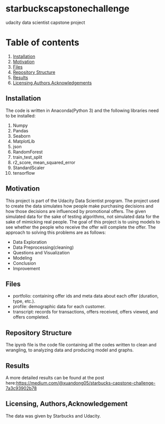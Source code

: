 # starbuckscapstonechallenge
udacity data scientist capstone project
# Table of contents
1. [Installation](#Installation)
2. [Motivation](#Motivation)
3. [Files](#Files)
3. [Repository Structure](#Structure)
4. [Results](#Results)
5. [Licensing,Authors,Acknowledgements](#Licensing)


## Installation <a name="Installation"></a>
The code is written in Anaconda(Python 3) and the following libraries need to be installed:
1. Numpy
2. Pandas
3. Seaborn
4. MatplotLib
5. json
6. RandomForest
7. train_test_split 
8. r2_score, mean_squared_error
9. StandardScaler
10. tensorflow

## Motivation <a name="Motivation"></a>
This project is part of the Udacity Data Scientist program. The project used to create the data simulates how people make purchasing decisions and how those decisions are influenced by promotional offers. The given simulated data for the sake of testing algorithms, not simulated data for the sake of mimicking real people.
The goal of this project is to using models to see whether the people who receive the offer will complete the offer.
The approach to solving this problems are as follows:
- Data Exploration
- Data Preprocessing(cleaning)
- Questions and Visualization
- Modeling
- Conclusion
- Improvement

## Files <a name="Files"></a>
- portfolio: containing offer ids and meta data about each offer (duration, type, etc.).
- profile: demographic data for each customer.
- transcript: records for transactions, offers received, offers viewed, and offers completed.

## Repository Structure <a name="Structure"></a>
The ipynb file is the code file containing all the codes written to clean and wrangling, to analyzing data and producing model and graphs.

## Results <a name="Results"></a>
A more detailed results can be found at the post here:https://medium.com/@xuandong05/starbucks-capstone-challenge-7a3c93902b78

## Licensing, Authors,Acknowledgement <a name="Acknowledgement"></a>
The data was given by Starbucks and Udacity.
